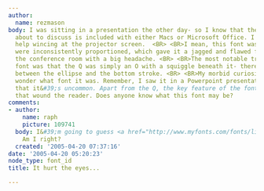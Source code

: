 ```yaml
---
author:
  name: rezmason
body: I was sitting in a presentation the other day- so I know that the font I&#39;m
  about to discuss is included with either Macs or Microsoft Office. I couldn&#39;t
  help wincing at the projector screen.  <BR> <BR>I mean, this font was awful. Serifs
  were inconsistently proportioned, which gave it a jagged and flawed feeling. I left
  the conference room with a big headache. <BR> <BR>The most notable trait of this
  font was that the Q was simply an O with a squiggle beneath it- there was no connection
  between the ellipse and the bottom stroke. <BR> <BR>My morbid curiosity made me
  wonder what font it was. Remember, I saw it in a Powerpoint presentation, so I doubt
  that it&#39;s uncommon. Apart from the Q, the key feature of the font is the serifs
  that wound the reader. Does anyone know what this font may be?
comments:
- author:
    name: raph
    picture: 109741
  body: I&#39;m going to guess <a href="http://www.myfonts.com/fonts/linotype/cochin/">Cochin</a>.
    Am I right?
  created: '2005-04-20 07:37:16'
date: '2005-04-20 05:20:23'
node_type: font_id
title: It hurt the eyes...

---
```

